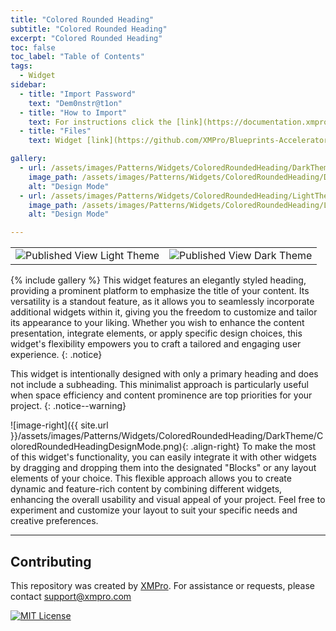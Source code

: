 ```yaml
---
title: "Colored Rounded Heading"
subtitle: "Colored Rounded Heading"
excerpt: "Colored Rounded Heading"
toc: false
toc_label: "Table of Contents"
tags:
  - Widget
sidebar:
  - title: "Import Password"
    text: "Dem0nstr@t1on"
  - title: "How to Import"
    text: For instructions click the [link](https://documentation.xmpro.com/how-tos/apps/manage-widgets#importing-widgets)
  - title: "Files"
    text: Widget [link](https://github.com/XMPro/Blueprints-Accelerators-Patterns/blob/master/Patterns/Widgets/Colored%20Rounded%20Heading.xwid)

gallery:
  - url: /assets/images/Patterns/Widgets/ColoredRoundedHeading/DarkTheme/ColoredRoundedHeadingDesignMode.png
    image_path: /assets/images/Patterns/Widgets/ColoredRoundedHeading/DarkTheme/ColoredRoundedHeadingDesignMode.png
    alt: "Design Mode"
  - url: /assets/images/Patterns/Widgets/ColoredRoundedHeading/LightTheme/ColoredRoundedHeadingDesignMode.png
    image_path: /assets/images/Patterns/Widgets/ColoredRoundedHeading/LightTheme/ColoredRoundedHeadingDesignMode.png
    alt: "Design Mode"

---
```

<table>
<tr>
  <td><img src="{{ site.url }}/assets/images/Patterns/Widgets/ColoredRoundedHeading/LightTheme/ColoredRoundedHeadingPublishedMode.png" alt="Published View Light Theme"/>
  </td>
  <td><img src="{{ site.url }}/assets/images/Patterns/Widgets/ColoredRoundedHeading/DarkTheme/ColoredRoundedHeadingPublishedMode.png" alt="Published View Dark Theme"/>
  </td>
</tr>
</table>
{% include gallery %}
This widget features an elegantly styled heading, providing a prominent platform to emphasize the title of your content. Its versatility is a standout feature, as it allows you to seamlessly incorporate additional widgets within it, giving you the freedom to customize and tailor its appearance to your liking. Whether you wish to enhance the content presentation, integrate elements, or apply specific design choices, this widget's flexibility empowers you to craft a tailored and engaging user experience.
{: .notice}

This widget is intentionally designed with only a primary heading and does not include a subheading. This minimalist approach is particularly useful when space efficiency and content prominence are top priorities for your project.
{: .notice--warning}

![image-right]({{ site.url }}/assets/images/Patterns/Widgets/ColoredRoundedHeading/DarkTheme/ColoredRoundedHeadingDesignMode.png){: .align-right}
To make the most of this widget's functionality, you can easily integrate it with other widgets by dragging and dropping them into the designated "Blocks" or any layout elements of your choice. This flexible approach allows you to create dynamic and feature-rich content by combining different widgets, enhancing the overall usability and visual appeal of your project. Feel free to experiment and customize your layout to suit your specific needs and creative preferences.
<hr />

## Contributing
This repository was created by <a href="https://xmpro.com/">XMPro</a>. 
For assistance or requests, please contact <a href="mailto:support@xmpro.com">support@xmpro.com</a>

[![MIT License](https://img.shields.io/badge/License-MIT-green.svg)](https://choosealicense.com/licenses/mit/)

